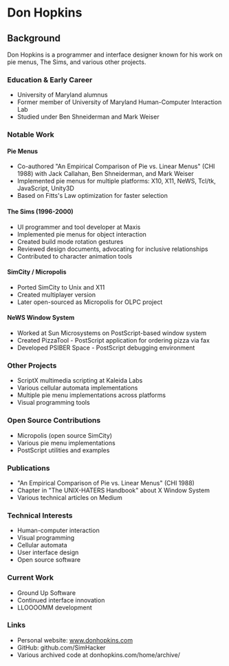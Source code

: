 # Don Hopkins

## Background

Don Hopkins is a programmer and interface designer known for his work on pie menus, The Sims, and various other projects.

### Education & Early Career
- University of Maryland alumnus
- Former member of University of Maryland Human-Computer Interaction Lab
- Studied under Ben Shneiderman and Mark Weiser

### Notable Work

#### Pie Menus
- Co-authored "An Empirical Comparison of Pie vs. Linear Menus" (CHI 1988) with Jack Callahan, Ben Shneiderman, and Mark Weiser
- Implemented pie menus for multiple platforms: X10, X11, NeWS, Tcl/tk, JavaScript, Unity3D
- Based on Fitts's Law optimization for faster selection

#### The Sims (1996-2000)
- UI programmer and tool developer at Maxis
- Implemented pie menus for object interaction
- Created build mode rotation gestures
- Reviewed design documents, advocating for inclusive relationships
- Contributed to character animation tools

#### SimCity / Micropolis
- Ported SimCity to Unix and X11
- Created multiplayer version
- Later open-sourced as Micropolis for OLPC project

#### NeWS Window System
- Worked at Sun Microsystems on PostScript-based window system
- Created PizzaTool - PostScript application for ordering pizza via fax
- Developed PSIBER Space - PostScript debugging environment

### Other Projects
- ScriptX multimedia scripting at Kaleida Labs
- Various cellular automata implementations
- Multiple pie menu implementations across platforms
- Visual programming tools

### Open Source Contributions
- Micropolis (open source SimCity)
- Various pie menu implementations
- PostScript utilities and examples

### Publications
- "An Empirical Comparison of Pie vs. Linear Menus" (CHI 1988)
- Chapter in "The UNIX-HATERS Handbook" about X Window System
- Various technical articles on Medium

### Technical Interests
- Human-computer interaction
- Visual programming
- Cellular automata
- User interface design
- Open source software

### Current Work
- Ground Up Software
- Continued interface innovation
- LLOOOOMM development

### Links
- Personal website: www.donhopkins.com
- GitHub: github.com/SimHacker
- Various archived code at donhopkins.com/home/archive/ 